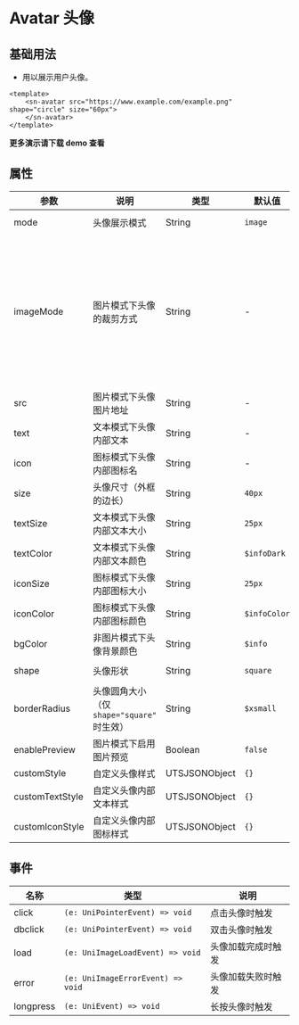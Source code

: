 

# Avatar 头像

## 基础用法

- 用以展示用户头像。

```vue
<template>
	<sn-avatar src="https://www.example.com/example.png" shape="circle" size="60px">
	</sn-avatar>
</template>
```

**更多演示请下载 demo 查看**

## 属性

| 参数            | 说明                                       | 类型          | 默认值       | 可选值                                                       |
| --------------- | ------------------------------------------ | ------------- | ------------ | ------------------------------------------------------------ |
| mode            | 头像展示模式                               | String        | `image`      | `image` \| `text` \| `icon`                                  |
| imageMode       | 图片模式下头像的裁剪方式                   | String        | -            | `scaleToFill` \|`aspectFit` \|`aspectFill` \|`widthFix` \|`heightFix` \|`top` \|`bottom` \|`center` \|`left` \|`right` \|`top left` \|`top right` \|`bottom left` \|`bottom right` |
| src             | 图片模式下头像图片地址                     | String        | -            | -                                                            |
| text            | 文本模式下头像内部文本                     | String        | -            | -                                                            |
| icon            | 图标模式下头像内部图标名                   | String        | -            | -                                                            |
| size            | 头像尺寸（外框的边长）                     | String        | `40px`       | -                                                            |
| textSize        | 文本模式下头像内部文本大小                 | String        | `25px`       | -                                                            |
| textColor       | 文本模式下头像内部文本颜色                 | String        | `$infoDark`  | -                                                            |
| iconSize        | 图标模式下头像内部图标大小                 | String        | `25px`       | -                                                            |
| iconColor       | 图标模式下头像内部图标颜色                 | String        | `$infoColor` | -                                                            |
| bgColor         | 非图片模式下头像背景颜色                   | String        | `$info`      | -                                                            |
| shape           | 头像形状                                   | String        | `square`     | `square` \| `circle`                                         |
| borderRadius    | 头像圆角大小（仅 `shape="square"` 时生效） | String        | `$xsmall`    | -                                                            |
| enablePreview   | 图片模式下启用图片预览                     | Boolean       | `false`      | `true` \| `false`                                            |
| customStyle     | 自定义头像样式                             | UTSJSONObject | `{}`         | -                                                            |
| customTextStyle | 自定义头像内部文本样式                     | UTSJSONObject | `{}`         | -                                                            |
| customIconStyle | 自定义头像内部图标样式                     | UTSJSONObject | `{}`         | -                                                            |

## 事件

| 名称      | 类型                              | 说明               |
| --------- | --------------------------------- | ------------------ |
| click     | `(e: UniPointerEvent) => void`    | 点击头像时触发     |
| dbclick   | `(e: UniPointerEvent) => void`    | 双击头像时触发     |
| load      | `(e: UniImageLoadEvent) => void`  | 头像加载完成时触发 |
| error     | `(e: UniImageErrorEvent) => void` | 头像加载失败时触发 |
| longpress | `(e: UniEvent) => void`           | 长按头像时触发     |

<DemoPhone name="sn-avatar" />